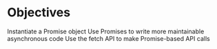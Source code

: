 # **Objectives**

Instantiate a Promise object
Use Promises to write more maintainable asynchronous code
Use the fetch API to make Promise-based API calls
